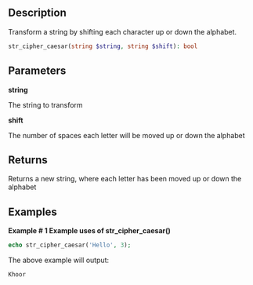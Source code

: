 ## Description

Transform a string by shifting each character up or down the alphabet.

```php
str_cipher_caesar(string $string, string $shift): bool
```

## Parameters

**string**

The string to transform

**shift**

The number of spaces each letter will be moved up or down the alphabet

## Returns

Returns a new string, where each letter has been moved up or down the alphabet

## Examples

**Example # 1 Example uses of str_cipher_caesar()**

```php
echo str_cipher_caesar('Hello', 3);
```

The above example will output:

```
Khoor
```
